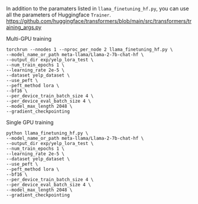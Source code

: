 In addition to the paramaters listed in `llama_finetuning_hf.py`, you can use all the parameters of Huggingface `Trainer`.
https://github.com/huggingface/transformers/blob/main/src/transformers/training_args.py

Multi-GPU training
```
torchrun --nnodes 1 --nproc_per_node 2 llama_finetuning_hf.py \
--model_name_or_path meta-llama/Llama-2-7b-chat-hf \
--output_dir exp/yelp_lora_test \
--num_train_epochs 1 \
--learning_rate 2e-5 \
--dataset yelp_dataset \
--use_peft \
--peft_method lora \
--bf16 \
--per_device_train_batch_size 4 \
--per_device_eval_batch_size 4 \
--model_max_length 2048 \
--gradient_checkpointing
```

Single GPU training
```
python llama_finetuning_hf.py \
--model_name_or_path meta-llama/Llama-2-7b-chat-hf \
--output_dir exp/yelp_lora_test \
--num_train_epochs 1 \
--learning_rate 2e-5 \
--dataset yelp_dataset \
--use_peft \
--peft_method lora \
--bf16 \
--per_device_train_batch_size 4 \
--per_device_eval_batch_size 4 \
--model_max_length 2048 \
--gradient_checkpointing
```